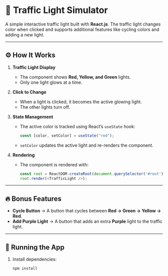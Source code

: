 # 🚦 Traffic Light Simulator  

A simple interactive traffic light built with **React.js**. The traffic light changes color when clicked and supports additional features like cycling colors and adding a new light.  

---

## ⚙️ How It Works  

1. **Traffic Light Display**  
   - The component shows **Red, Yellow, and Green** lights.  
   - Only one light glows at a time.  

2. **Click to Change**  
   - When a light is clicked, it becomes the active glowing light.  
   - The other lights turn off.  

3. **State Management**  
   - The active color is tracked using React’s `useState` hook:  
     ```js
     const [color, setColor] = useState("red");
     ```  
   - `setColor` updates the active light and re-renders the component.  

4. **Rendering**  
   - The component is rendered with:  
     ```js
     const root = ReactDOM.createRoot(document.querySelector('#root'));
     root.render(<TrafficLight />);
     ```  

---

## 🔥 Bonus Features  

- **Cycle Button** → A button that cycles between **Red → Green → Yellow → Red**.  
- **Add Purple Light** → A button that adds an extra **Purple** light to the traffic light.  

---

## 🚀 Running the App  

1. Install dependencies:  
   ```bash
   npm install
